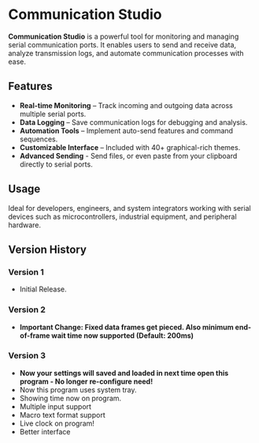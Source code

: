 # Communication Studio

**Communication Studio** is a powerful tool for monitoring and managing serial communication ports. It enables users to send and receive data, analyze transmission logs, and automate communication processes with ease.

## Features
- **Real-time Monitoring** – Track incoming and outgoing data across multiple serial ports.
- **Data Logging** – Save communication logs for debugging and analysis.
- **Automation Tools** – Implement auto-send features and command sequences.
- **Customizable Interface** – Included with 40+ graphical-rich themes.
- **Advanced Sending** - Send files, or even paste from your clipboard directly to serial ports.

## Usage
Ideal for developers, engineers, and system integrators working with serial devices such as microcontrollers, industrial equipment, and peripheral hardware.

## Version History
### Version 1
* Initial Release.
### Version 2
* **Important Change: Fixed data frames get pieced. Also minimum end-of-frame wait time now supported (Default: 200ms)**
### Version 3
* **Now your settings will saved and loaded in next time open this program - No longer re-configure need!**
* Now this program uses system tray.
* Showing time now on program.
* Multiple input support
* Macro text format support
* Live clock on program!
* Better interface
